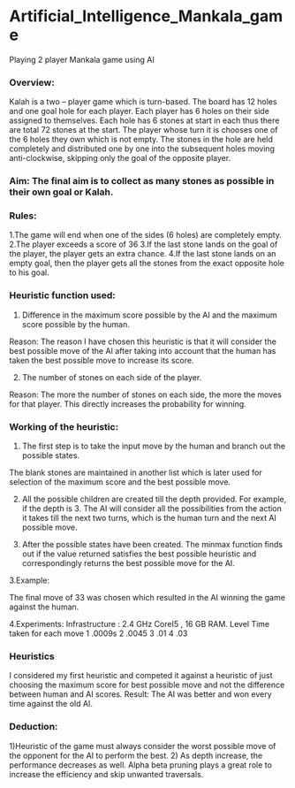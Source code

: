 # Artificial_Intelligence_Mankala_game
Playing 2 player Mankala game using AI


### Overview: 
Kalah is a two – player game which is turn-based. 
The board has 12 holes and one goal hole for each player. 
Each player has 6 holes on their side assigned to themselves. Each hole has 6 stones at start in each thus there are total 72 stones at the start. 
The player whose turn it is chooses one of the 6 holes they own which is not empty. The stones in the hole are held completely and distributed one by one into the subsequent holes moving anti-clockwise, skipping only the goal of the opposite player. 

### Aim: The final aim is to collect as many stones as possible in their own goal or Kalah.

### Rules: 
1.The game will end when one of the sides (6 holes) are completely empty.
2.The player exceeds a score of 36
3.If the last stone lands on the goal of the player, the player gets an extra chance.
4.If the last stone lands on an empty goal, then the player gets all the stones from the exact opposite hole to his goal.




### Heuristic function used: 

1.	Difference in the maximum score possible by the AI and the maximum score possible by the human.

Reason:  The reason I have chosen this heuristic is that it will consider the best possible move of the AI after taking into account that the human has taken the best possible move to increase its score.

 

2.	The number of stones on each side of the player. 

Reason: The more the number of stones on each side, the more the moves for that player. This directly increases the probability for winning.










### Working of the heuristic:
1.	The first step is to take the input move by the human and branch out the possible states.

The blank stones are maintained in another list which is later used for selection of the maximum score and the best possible move.


  







2.	All the possible children are created till the depth provided. For example, if the depth is 3. The AI will consider all the possibilities from the action it takes till the next two turns, which is the human turn and the next AI possible move.
 

3.	After the possible states have been created. The minmax function finds out if the value returned satisfies the best possible heuristic and correspondingly returns the best possible move for the AI.

 
3.Example:
 
The final move of 33 was chosen which resulted in the AI winning the game against the human.
 

4.Experiments: 
Infrastructure : 2.4 GHz CoreI5 , 16 GB RAM.
Level	Time taken for each move
1	.0009s
2	.0045
3	.01
4	.03


### Heuristics
I considered my first heuristic and competed it against a heuristic of just choosing the maximum score for best possible move and not the difference between human and AI scores.
Result:  The AI was better and won every time against the old AI.

 

### Deduction:

1)Heuristic of the game must always consider the worst possible move of the opponent for the AI to perform the best.
2) As depth increase, the performance decreases as well. Alpha beta pruning plays a great role to increase the efficiency and skip unwanted traversals.





